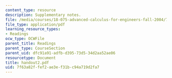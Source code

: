 ```yaml
---
content_type: resource
description: Supplementary notes.
file: /media/courses/18-075-advanced-calculus-for-engineers-fall-2004/7f63a82ffef2ae3ef31bc94a719d2fa7_handout2.pdf
file_type: application/pdf
learning_resource_types:
- Readings
ocw_type: OCWFile
parent_title: Readings
parent_type: CourseSection
parent_uid: dfc91a91-adfb-d395-73d5-34d2aa52ae06
resourcetype: Document
title: handout2.pdf
uid: 7f63a82f-fef2-ae3e-f31b-c94a719d2fa7
---
```

